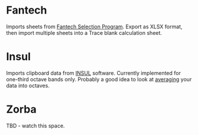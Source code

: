 # Fantech

Imports sheets from  [Fantech Selection Program](https://www.fantech.com.au/Content.aspx?ContentID=D4). Export as XLSX format, then import multiple sheets into a Trace blank calculation sheet.

# Insul

Imports clipboard data from [INSUL](http://www.insul.co.nz/) software. Currently implemented for one-third octave bands only. Probably a good idea to look at [averaging](https://github.com/Moosevellous/Trace/wiki/Row-Functions#13-to-11-spectrum) your data into octaves.

# Zorba

TBD - watch this space.